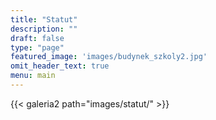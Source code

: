 ```yaml
---
title: "Statut"
description: ""
draft: false
type: "page"
featured_image: 'images/budynek_szkoly2.jpg'
omit_header_text: true
menu: main
---
```


{{< galeria2 path="images/statut/" >}}
